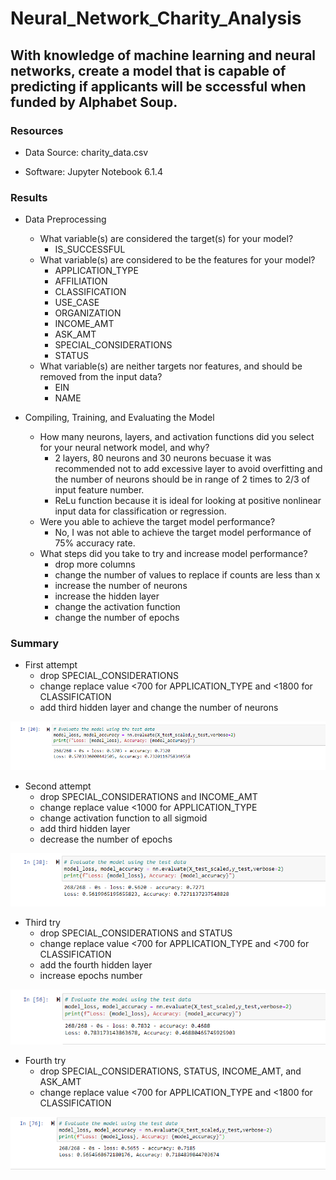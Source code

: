 # Neural_Network_Charity_Analysis

## With knowledge of machine learning and neural networks, create a model that is capable of predicting if applicants will be sccessful when funded by Alphabet Soup. 

### Resources
- Data Source: charity_data.csv

- Software: Jupyter Notebook 6.1.4

### Results
- Data Preprocessing
	- What variable(s) are considered the target(s) for your model?
		- IS_SUCCESSFUL 
	- What variable(s) are considered to be the features for your model?
		- APPLICATION_TYPE    
		- AFFILIATION          
		- CLASSIFICATION      
		- USE_CASE             
		- ORGANIZATION         
		- INCOME_AMT    
		- ASK_AMT   
		- SPECIAL_CONSIDERATIONS
		- STATUS    
	- What variable(s) are neither targets nor features, and should be removed from the input data?
		- EIN
		- NAME

- Compiling, Training, and Evaluating the Model
	- How many neurons, layers, and activation functions did you select for your neural network model, and why?
		- 2 layers, 80 neurons and 30 neurons becuase it was recommended not to add excessive layer to avoid overfitting and the number of neurons should be in range of 2 times to 2/3 of input feature number.
		- ReLu function because it is ideal for looking at positive nonlinear input data for classification or regression.
	- Were you able to achieve the target model performance?
		- No, I was not able to achieve the target model performance of 75% accuracy rate.
	- What steps did you take to try and increase model performance?
		- drop more columns 
		- change the number of values to replace if counts are less than x
		- increase the number of neurons
		- increase the hidden layer
		- change the activation function
		- change the number of epochs

### Summary 
- First attempt
	- drop SPECIAL_CONSIDERATIONS
	- change replace value <700 for APPLICATION_TYPE and <1800 for CLASSIFICATION
	- add third hidden layer and change the number of neurons
	
![alt text](https://github.com/Yunaka1269/Neural_Network_Charity_Analysis/blob/main/First_attempt.PNG "First")

- Second attempt
	- drop SPECIAL_CONSIDERATIONS and INCOME_AMT
	- change replace value <1000 for APPLICATION_TYPE
	- change activation function to all sigmoid
	- add third hidden layer
	- decrease the number of epochs
	
![alt text](https://github.com/Yunaka1269/Neural_Network_Charity_Analysis/blob/main/Second_attempt.PNG "Second")

- Third try
	- drop SPECIAL_CONSIDERATIONS and STATUS
	- change replace value <700 for APPLICATION_TYPE and <700 for CLASSIFICATION
	- add the fourth hidden layer
	- increase epochs number
	
![alt text](https://github.com/Yunaka1269/Neural_Network_Charity_Analysis/blob/main/Third_attempt.PNG "Third")

- Fourth try
	- drop SPECIAL_CONSIDERATIONS, STATUS, INCOME_AMT, and ASK_AMT
	- change replace value <700 for APPLICATION_TYPE and <1800 for CLASSIFICATION
	
![alt text](https://github.com/Yunaka1269/Neural_Network_Charity_Analysis/blob/main/Fourth_attempt.PNG "Fourth")
